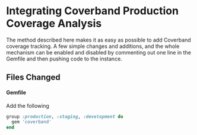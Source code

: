 # Integrating Coverband Production Coverage Analysis

The method described here makes it as easy as possible to add Coverband coverage tracking. A few simple changes and additions, and the whole mechanism can be enabled and disabled by commenting out one line in the Gemfile and then pushing code to the instance.

## Files Changed

#### Gemfile

Add the following

```ruby
group :production, :staging, :development do
  gem 'coverband'
end
```
